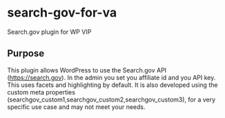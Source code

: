 # search-gov-for-va
Search.gov plugin for WP VIP
## Purpose
This plugin allows WordPress to use the Search.gov API (https://search.gov). In the admin you set you affiliate id and you API key. This uses facets and highlighting by default. It is also developed using the custom meta properties (searchgov_custom1,searchgov_custom2,searchgov_custom3), for a very specific use case and may not meet your needs. 